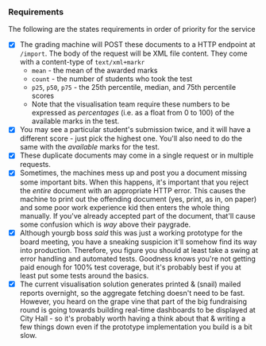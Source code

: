 ### Requirements

The following are the states requirements in order of priority for the service

- [x] The grading machine will POST these documents to a HTTP endpoint at `/import`. The body of the request will be XML file content. They come with a content-type of `text/xml+markr`
    - `mean` - the mean of the awarded marks
    - `count` - the number of students who took the test
    - `p25`, `p50`, `p75` - the 25th percentile, median, and 75th percentile scores
    - Note that the visualisation team require these numbers to be expressed as _percentages_ (i.e. as a float from 0 to 100) of the available marks in the test.
- [x] You may see a particular student's submission twice, and it will have a different score - just pick the highest one. You'll also need to do the same with the _available_ marks for the test.
- [x] These duplicate documents may come in a single request or in multiple requests.
- [x] Sometimes, the machines mess up and post you a document missing some important bits. When this happens, it's important that you reject the _entire_ document with an appropriate HTTP error. This causes the machine to print out the offending document (yes, print, as in, on paper) and some poor work experience kid then enters the whole thing manually. If you've already accepted part of the document, that'll cause some confusion which is _way_ above their paygrade.
- [x] Although yourgb boss _said_ this was just a working prototype for the board meeting, you have a sneaking suspicion it'll somehow find its way into production. Therefore, you figure you should at least take a swing at error handling and automated tests. Goodness knows you're not getting paid enough for 100% test coverage, but it's probably best if you at least put some tests around the basics.
- [x] The current visualisation solution generates printed & (snail) mailed reports overnight, so the aggregate fetching doesn't need to be fast. However, you heard on the grape vine that part of the big fundraising round is going towards building real-time dashboards to be displayed at City Hall - so it's probably worth having a think about that & writing a few things down even if the prototype implementation you build is a bit slow.
